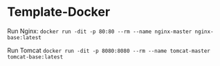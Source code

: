 # Template-Docker

Run Nginx:
`docker run -dit -p 80:80 --rm --name nginx-master nginx-base:latest`

Run Tomcat
`docker run -dit -p 8080:8080 --rm --name tomcat-master tomcat-base:latest`
